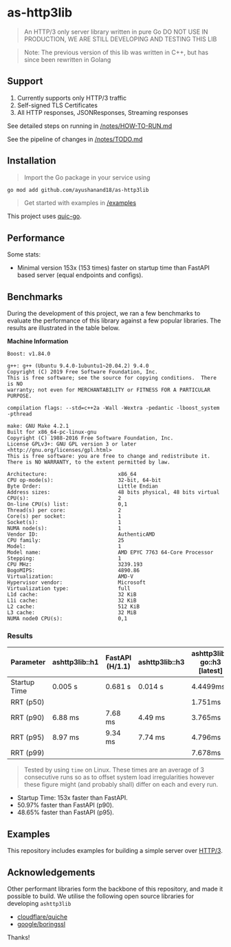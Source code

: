 # as-http3lib
> An HTTP/3 only server library written in pure Go
> DO NOT USE IN PRODUCTION, WE ARE STILL DEVELOPING AND TESTING THIS LIB


> Note: The previous version of this lib was written in C++, but 
> has since been rewritten in Golang

## Support
1. Currently supports only HTTP/3 traffic
2. Self-signed TLS Certificates
3. All HTTP responses, JSONResponses, Streaming responses

See detailed steps on running in [/notes/HOW-TO-RUN.md](/notes/HOW-TO-RUN.md)

See the pipeline of changes in [/notes/TODO.md](/notes/TODO.md)

## Installation
> Import the Go package in your service using
```sh
go mod add github.com/ayushanand18/as-http3lib
```
> Get started with examples in [/examples](/examples)

This project uses [quic-go](https://github.com/quic-go).

## Performance
Some stats:
* Minimal version 153x (153 times) faster on startup time than FastAPI based server (equal endpoints and configs).

## Benchmarks
During the development of this project, we ran a few benchmarks to evaluate the 
performance of this library against a few popular libraries. The results are illustrated
in the table below.

**Machine Information**
```
Boost: v1.84.0

g++: g++ (Ubuntu 9.4.0-1ubuntu1~20.04.2) 9.4.0
Copyright (C) 2019 Free Software Foundation, Inc.
This is free software; see the source for copying conditions.  There is NO
warranty; not even for MERCHANTABILITY or FITNESS FOR A PARTICULAR PURPOSE.

compilation flags: --std=c++2a -Wall -Wextra -pedantic -lboost_system -pthread

make: GNU Make 4.2.1
Built for x86_64-pc-linux-gnu
Copyright (C) 1988-2016 Free Software Foundation, Inc.
License GPLv3+: GNU GPL version 3 or later <http://gnu.org/licenses/gpl.html>
This is free software: you are free to change and redistribute it.
There is NO WARRANTY, to the extent permitted by law.

Architecture:                       x86_64
CPU op-mode(s):                     32-bit, 64-bit
Byte Order:                         Little Endian
Address sizes:                      48 bits physical, 48 bits virtual
CPU(s):                             2
On-line CPU(s) list:                0,1
Thread(s) per core:                 2
Core(s) per socket:                 1
Socket(s):                          1
NUMA node(s):                       1
Vendor ID:                          AuthenticAMD
CPU family:                         25
Model:                              1
Model name:                         AMD EPYC 7763 64-Core Processor
Stepping:                           1
CPU MHz:                            3239.193
BogoMIPS:                           4890.86
Virtualization:                     AMD-V
Hypervisor vendor:                  Microsoft
Virtualization type:                full
L1d cache:                          32 KiB
L1i cache:                          32 KiB
L2 cache:                           512 KiB
L3 cache:                           32 MiB
NUMA node0 CPU(s):                  0,1
```

### Results

Parameter        | ashttp3lib::h1  | FastAPI (H/1.1)| ashttp3lib::h3  | ashttp3lib-go::h3 [latest]
-----------------|-----------------|----------------|-----------------|---------------------------
Startup Time     | 0.005 s         | 0.681 s        | 0.014 s         | 4.4499ms
RRT (p50)        |                 |                |                 | 1.751ms
RRT (p90)        | 6.88 ms         | 7.68 ms        | 4.49 ms         | 3.765ms
RRT (p95)        | 8.97 ms         | 9.34 ms        | 7.74 ms         | 4.796ms
RRT (p99)        |                 |                |                 | 7.678ms

> Tested by using `time` on Linux. These times are an average of 3 consecutive runs so as to
> offset system load irregularities however these figure might (and probably shall) differ on
> each and every run.


- Startup Time: 153x faster than FastAPI.
- 50.97% faster than FastAPI (p90).
- 48.65% faster than FastAPI (p95).

## Examples
This repository includes examples for building a simple server over [HTTP/3](./examples/naive/main.go).

## Acknowledgements
Other performant libraries form the backbone of this repository, and made it possible to build. We 
utilise the following open source libraries for developing `ashttp3lib`
- [cloudflare/quiche](https://github.com/cloudflare/quiche/)
- [google/boringssl](https://github.com/google/boringssl/)

Thanks!
